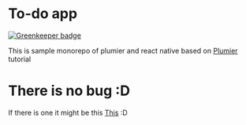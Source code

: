 # To-do app

[![Greenkeeper badge](https://badges.greenkeeper.io/plumier/tutorial-todo-monorepo-react-native.svg)](https://greenkeeper.io/)

This is sample monorepo of plumier and react native based on <a href="https://plumierjs.com/docs/tutorials/basic-sql/get-started">Plumier</a> tutorial
# There is no bug :D
If there is one it might be this <a href="https://scontent-sin2-2.cdninstagram.com/vp/6a382e48b9634185626a86890c62d6e9/5D23B406/t50.2886-16/65307213_2335949856647883_2248065988161437696_n.mp4?_nc_ht=scontent-sin2-2.cdninstagram.com&_nc_cat=103">This</a> :D
